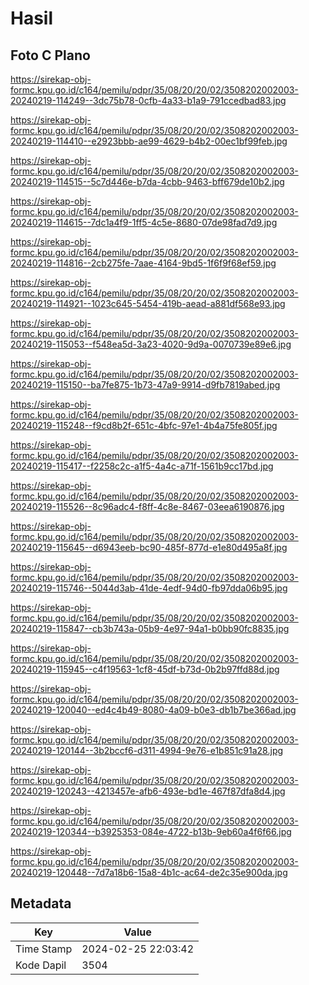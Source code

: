 # Hasil

## Foto C Plano

https://sirekap-obj-formc.kpu.go.id/c164/pemilu/pdpr/35/08/20/20/02/3508202002003-20240219-114249--3dc75b78-0cfb-4a33-b1a9-791ccedbad83.jpg

https://sirekap-obj-formc.kpu.go.id/c164/pemilu/pdpr/35/08/20/20/02/3508202002003-20240219-114410--e2923bbb-ae99-4629-b4b2-00ec1bf99feb.jpg

https://sirekap-obj-formc.kpu.go.id/c164/pemilu/pdpr/35/08/20/20/02/3508202002003-20240219-114515--5c7d446e-b7da-4cbb-9463-bff679de10b2.jpg

https://sirekap-obj-formc.kpu.go.id/c164/pemilu/pdpr/35/08/20/20/02/3508202002003-20240219-114615--7dc1a4f9-1ff5-4c5e-8680-07de98fad7d9.jpg

https://sirekap-obj-formc.kpu.go.id/c164/pemilu/pdpr/35/08/20/20/02/3508202002003-20240219-114816--2cb275fe-7aae-4164-9bd5-1f6f9f68ef59.jpg

https://sirekap-obj-formc.kpu.go.id/c164/pemilu/pdpr/35/08/20/20/02/3508202002003-20240219-114921--1023c645-5454-419b-aead-a881df568e93.jpg

https://sirekap-obj-formc.kpu.go.id/c164/pemilu/pdpr/35/08/20/20/02/3508202002003-20240219-115053--f548ea5d-3a23-4020-9d9a-0070739e89e6.jpg

https://sirekap-obj-formc.kpu.go.id/c164/pemilu/pdpr/35/08/20/20/02/3508202002003-20240219-115150--ba7fe875-1b73-47a9-9914-d9fb7819abed.jpg

https://sirekap-obj-formc.kpu.go.id/c164/pemilu/pdpr/35/08/20/20/02/3508202002003-20240219-115248--f9cd8b2f-651c-4bfc-97e1-4b4a75fe805f.jpg

https://sirekap-obj-formc.kpu.go.id/c164/pemilu/pdpr/35/08/20/20/02/3508202002003-20240219-115417--f2258c2c-a1f5-4a4c-a71f-1561b9cc17bd.jpg

https://sirekap-obj-formc.kpu.go.id/c164/pemilu/pdpr/35/08/20/20/02/3508202002003-20240219-115526--8c96adc4-f8ff-4c8e-8467-03eea6190876.jpg

https://sirekap-obj-formc.kpu.go.id/c164/pemilu/pdpr/35/08/20/20/02/3508202002003-20240219-115645--d6943eeb-bc90-485f-877d-e1e80d495a8f.jpg

https://sirekap-obj-formc.kpu.go.id/c164/pemilu/pdpr/35/08/20/20/02/3508202002003-20240219-115746--5044d3ab-41de-4edf-94d0-fb97dda06b95.jpg

https://sirekap-obj-formc.kpu.go.id/c164/pemilu/pdpr/35/08/20/20/02/3508202002003-20240219-115847--cb3b743a-05b9-4e97-94a1-b0bb90fc8835.jpg

https://sirekap-obj-formc.kpu.go.id/c164/pemilu/pdpr/35/08/20/20/02/3508202002003-20240219-115945--c4f19563-1cf8-45df-b73d-0b2b97ffd88d.jpg

https://sirekap-obj-formc.kpu.go.id/c164/pemilu/pdpr/35/08/20/20/02/3508202002003-20240219-120040--ed4c4b49-8080-4a09-b0e3-db1b7be366ad.jpg

https://sirekap-obj-formc.kpu.go.id/c164/pemilu/pdpr/35/08/20/20/02/3508202002003-20240219-120144--3b2bccf6-d311-4994-9e76-e1b851c91a28.jpg

https://sirekap-obj-formc.kpu.go.id/c164/pemilu/pdpr/35/08/20/20/02/3508202002003-20240219-120243--4213457e-afb6-493e-bd1e-467f87dfa8d4.jpg

https://sirekap-obj-formc.kpu.go.id/c164/pemilu/pdpr/35/08/20/20/02/3508202002003-20240219-120344--b3925353-084e-4722-b13b-9eb60a4f6f66.jpg

https://sirekap-obj-formc.kpu.go.id/c164/pemilu/pdpr/35/08/20/20/02/3508202002003-20240219-120448--7d7a18b6-15a8-4b1c-ac64-de2c35e900da.jpg


## Metadata

| Key        | Value               |
| ---------- | ------------------- |
| Time Stamp | 2024-02-25 22:03:42 |
| Kode Dapil | 3504                |



